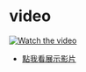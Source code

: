 # video

[![Watch the video](https://i.imgur.com/vKb2F1B.png)](https://youtu.be/vt5fpE0bzSY)

* [點我看展示影片](https://www.youtube.com/embed/D2fhyRffQEE)


